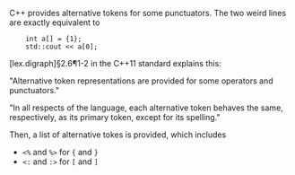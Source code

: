 C++ provides alternative tokens for some punctuators. The two weird lines are exactly equivalent to 

```
    int a[] = {1};
    std::cout << a[0];
```

[lex.digraph]§2.6¶1-2 in the C++11 standard explains this:

"Alternative token representations are provided for some operators and punctuators."

"In all respects of the language, each alternative token behaves the same, respectively, as its primary token, except for its spelling."

Then, a list of alternative tokes is provided, which includes
- `<%` and `%>` for `{` and `}`
- `<:` and `:>` for `[` and `]`